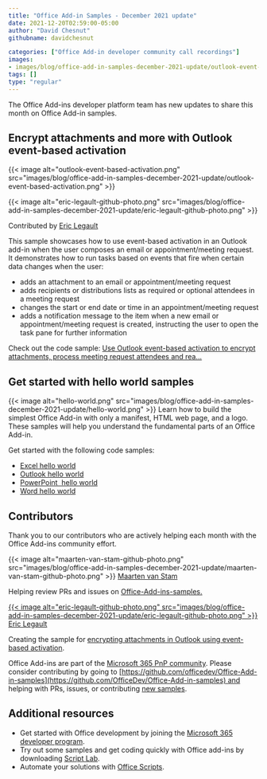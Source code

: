 ```yaml
---
title: "Office Add-in Samples - December 2021 update"
date: 2021-12-20T02:59:00-05:00
author: "David Chesnut"
githubname: davidchesnut

categories: ["Office Add-in developer community call recordings"]
images:
- images/blog/office-add-in-samples-december-2021-update/outlook-event-based-activation.png
tags: []
type: "regular"
---
```


The Office Add-ins developer platform team has new updates to share this
month on Office Add-in samples.

## Encrypt attachments and more with Outlook event-based activation 

{{< image alt="outlook-event-based-activation.png" src="images/blog/office-add-in-samples-december-2021-update/outlook-event-based-activation.png" >}}

{{< image alt="eric-legault-github-photo.png" src="images/blog/office-add-in-samples-december-2021-update/eric-legault-github-photo.png" >}}

Contributed by [Eric Legault](https://github.com/elegault)

This sample showcases how to use event-based activation in an Outlook
add-in when the user composes an email or appointment/meeting request.
It demonstrates how to run tasks based on events that fire when certain
data changes when the user:

-   adds an attachment to an email or appointment/meeting request
-   adds recipients or distributions lists as required or optional
    attendees in a meeting request
-   changes the start or end date or time in an appointment/meeting
    request
-   adds a notification message to the item when a new email or
    appointment/meeting request is created, instructing the user to open
    the task pane for further information

Check out the code sample: [Use Outlook event-based activation to
encrypt attachments, process meeting request attendees and
rea\...](https://github.com/OfficeDev/Office-Add-in-samples/tree/main/Samples/outlook-encrypt-attachments)

## Get started with hello world samples 

{{< image alt="hello-world.png" src="images/blog/office-add-in-samples-december-2021-update/hello-world.png" >}}
Learn how to build the simplest Office Add-in with only a manifest, HTML
web page, and a logo. These samples will help you understand the
fundamental parts of an Office Add-in.

Get started with the following code samples:

-   [Excel hello
    world](https://github.com/OfficeDev/Office-Add-in-samples/tree/main/Samples/hello-world/excel-hello-world)
-   [Outlook hello
    world](https://github.com/OfficeDev/Office-Add-in-samples/tree/main/Samples/hello-world/outlook-hello-world)
-   [PowerPoint  hello
    world](https://github.com/OfficeDev/Office-Add-in-samples/tree/main/Samples/hello-world/powerpoint-hello-world)
-   [Word hello
    world](https://github.com/OfficeDev/Office-Add-in-samples/tree/main/Samples/hello-world/word-hello-world)

## Contributors 

Thank you to our contributors who are actively helping each month with
the Office Add-ins community effort.

{{< image alt="maarten-van-stam-github-photo.png" src="images/blog/office-add-in-samples-december-2021-update/maarten-van-stam-github-photo.png" >}}
[Maarten van
Stam](https://mvp.microsoft.com/PublicProfile/33535)

Helping review PRs and issues on
[Office-Add-ins-samples.](https://github.com/OfficeDev/Office-Add-in-samples)

[{{< image alt="eric-legault-github-photo.png" src="images/blog/office-add-in-samples-december-2021-update/eric-legault-github-photo.png" >}}
 Eric Legault](https://github.com/elegault)

Creating the sample for [encrypting attachments in Outlook using
event-based
activation](https://github.com/OfficeDev/Office-Add-in-samples/tree/main/Samples/outlook-encrypt-attachments).
 

Office Add-ins are part of the [Microsoft 365 PnP
community](https://pnp.github.io/). Please consider contributing by
going
to [https://github.com/officedev/Office-Add-in-samples](https://github.com/OfficeDev/Office-Add-in-samples) and
helping with PRs, issues, or contributing [new
samples](https://github.com/OfficeDev/PnP-OfficeAddins/issues?q=is%3Aissue+is%3Aopen+label%3A%22good+first+issue%22).

## Additional resources 

-   Get started with Office development by joining the [Microsoft 365
    developer
    program](https://developer.microsoft.com/office/dev-program).
-   Try out some samples and get coding quickly with Office add-ins by
    downloading [Script
    Lab](https://www.microsoft.com/garage/profiles/script-lab/).
-   Automate your solutions with [Office
    Scripts](https://docs.microsoft.com/office/dev/scripts/).
